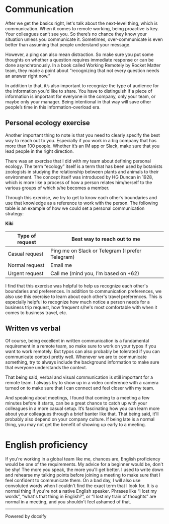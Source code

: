 # Communication

After we get the basics right, let's talk about the next-level thing, which is communication. When it comes to remote working, being proactive is key. Your colleagues can’t see you. So there’s no chance they know your situation unless you communicate it. Sometimes, over-communicate is even better than assuming that people understand your message.

However, a ping can also mean distraction. So make sure you put some thoughts on whether a question requires immediate response or can be done asynchronously. In a book called Working Remotely by Rocket Matter team, they made a point about “recognizing that not every question needs an answer right now.”

In addition to that, it’s also important to recognize the type of audience for the information you'd like to share. You have to distinguish if a piece of information is important for everyone in the company, only your team, or maybe only your manager. Being intentional in that way will save other people’s time in this information-overload era.

## Personal ecology exercise 

Another important thing to note is that you need to clearly specify the best way to reach out to you. Especially if you work in a big company that has more than 100 people. Whether it’s an IM app or Slack, make sure that you lead people in the right direction. 

There was an exercise that I did with my team about defining personal ecology. The term “ecology” itself is a term that has been used by botanists zoologists in studying the relationship between plants and animals to their environment. The concept itself was introduced by HG Duncan in 1928, which is more like a process of how a person relates him/herself to the various groups of which s/he becomes a member. 

Through this exercise, we try to get to know each other’s boundaries and use that knowledge as a reference to work with the person. The following table is an example of how we could set a personal communication strategy: 

**Kiki**

| Type of request | Best way to reach out to me |
| ----------- | ----------- |
| Casual request | Ping me on Slack or Telegram (I prefer Telegram) |
| Normal request | Email me | 
| Urgent request | Call me (mind you, I’m based on +62) | 

I find that this exercise was helpful to help us recognize each other's boundaries and preferences. In addition to communication preferences, we also use this exercise to learn about each other's travel preferences. This is especially helpful to recognize how much notice a person needs for a business trip request, how frequent s/he's most comfortable with when it comes to business travel, etc. 

## Written vs verbal

Of course, being excellent in written communication is a fundamental requirement in a remote team, so make sure to work on your typos if you want to work remotely. But typos can also probably be tolerated if you can communicate context pretty well. Whenever we are to communicate something,  try to always include the background information to make sure that everyone understands the context.

That being said, verbal and visual communication is still important for a remote team. I always try to show up in a video conference with a camera turned on to make sure that I can connect and feel closer with my team. 

And speaking about meetings, I found that coming to a meeting a few minutes before it starts, can be a great chance to catch up with your colleagues in a more casual setup. It’s fascinating how you can learn more about your colleagues through a brief banter like that. That being said, it'll probably also depend on your company culture. If being late is a normal thing, you may not get the benefit of showing up early to a meeting. 

# English proficiency

If you're working in a global team like me, chances are, English proficiency would be one of the requirements. My advice for a beginner would be, don't be shy! The more you speak, the more you'll get better. I used to write down and rehearse my talking points before joining a meeting to make sure that I feel confident to communicate them. On a bad day, I will also use convoluted words when I couldn't find the exact term that I look for. It is a normal thing if you're not a native English speaker. Phrases like “I lost my words”, “what's that thing in English?”, or “I lost my train of thoughts” are normal in a meeting, and you shouldn't feel ashamed of that.

----

<a href="https://docsify.js.org" target="_blank" style="color: inherit; font-weight: normal; text-decoration: none;">Powered by docsify</a>
